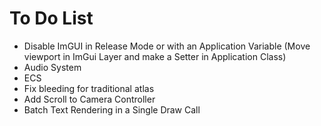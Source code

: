 # To Do List

* Disable ImGUI in Release Mode or with an Application Variable (Move viewport in ImGui Layer and make a Setter in Application Class)
* Audio System
* ECS
* Fix bleeding for traditional atlas
* Add Scroll to Camera Controller
* Batch Text Rendering in a Single Draw Call